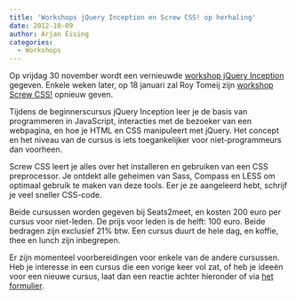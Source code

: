 ```yaml
---
title: 'Workshops jQuery Inception en Screw CSS! op herhaling'
date: 2012-10-09
author: Arjan Eising
categories:
  - Workshops
---
```


Op vrijdag 30 november wordt een vernieuwde [workshop jQuery Inception](/workshops/jquery-inception-arjan-eising) gegeven. Enkele weken later, op 18 januari zal Roy Tomeij zijn [workshop Screw CSS!](/workshops/screw-css-roy-tomeij) opnieuw geven.

Tijdens de beginnerscursus jQuery Inception leer je de basis van programmeren in JavaScript, interacties met de bezoeker van een webpagina, en hoe je HTML en CSS manipuleert met jQuery. Het concept en het niveau van de cursus is iets toegankelijker voor niet-programmeurs dan voorheen.

Screw CSS leert je alles over het installeren en gebruiken van een CSS preprocessor. Je ontdekt alle geheimen van Sass, Compass en LESS om optimaal gebruik te maken van deze tools. Eer je ze aangeleerd hebt, schrijf je veel sneller CSS-code.

Beide cursussen worden gegeven bij Seats2meet, en kosten 200 euro per cursus voor niet-leden. De prijs voor leden is de helft: 100 euro. Beide bedragen zijn exclusief 21% btw. Een cursus duurt de hele dag, en koffie, thee en lunch zijn inbegrepen.

Er zijn momenteel voorbereidingen voor enkele van de andere cursussen. Heb je interesse in een cursus die een vorige keer vol zat, of heb je ideeën voor een nieuwe cursus, laat dan een reactie achter hieronder of via [het formulier](/contact).
